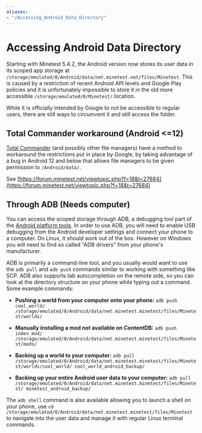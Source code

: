```yaml
---
aliases:
- "/Accessing_Android_Data_Directory"
---
```


# Accessing Android Data Directory
Starting with Minetest 5.4.2, the Android version now stores its user data in its scoped app storage at `/storage/emulated/0/Android/data/net.minetest.net/files/Minetest`. This is caused by a restriction of recent Android API levels and Google Play policies and it is unfortunately impossible to store it in the old more accessible `/storage/emulated/0/Minetest/` location.

While it is officially intended by Google to not be accessible to regular users, there are still ways to circumvent it and still access the folder.

Total Commander workaround (Android <=12)
-----------------------------------------

[Total Commander](https://play.google.com/store/apps/details?id=com.ghisler.android.TotalCommander&hl=en_GB&gl=US) (and possibly other file managers) have a method to workaround the restrictions put in place by Google, by taking advantage of a bug in Android 12 and below that allows file managers to be given permission to `/Android/data/`.

See [https://forum.minetest.net/viewtopic.php?f=18&t=27684](https://forum.minetest.net/viewtopic.php?f=18&t=27684)

Through ADB (Needs computer)
----------------------------

You can access the scoped storage through ADB, a debugging tool part of the [Android platform tools](https://developer.android.com/studio/releases/platform-tools). In order to use ADB, you will need to enable USB debugging from the Android developer settings and connect your phone to a computer. On Linux, it should work out of the box. However on Windows you will need to find so called "ADB drivers" from your phone's manufacturer.

ADB is primarily a command-line tool, and you usually would want to use the `adb pull` and `adb push` commands similar to working with something like SCP. ADB also supports tab autocompletion on the remote side, so you can look at the directory structure on your phone while typing out a command. Some example commands:

*   **Pushing a world from your computer onto your phone:** `adb push cool_world/ /storage/emulated/0/Android/data/net.minetest.minetest/files/Minetest/worlds/`

*   **Manually installing a mod not available on ContentDB:** `adb push indev_mod/ /storage/emulated/0/Android/data/net.minetest.minetest/files/Minetest/mods/`

*   **Backing up a world to your computer:** `adb pull /storage/emulated/0/Android/data/net.minetest.minetest/files/Minetest/worlds/cool_world/ cool_world_android_backup/`

*   **Backing up your entire Android user data to your computer:** `adb pull /storage/emulated/0/Android/data/net.minetest.minetest/files/Minetest/ minetest_android_backup/`

The `adb shell` command is also available allowing you to launch a shell on your phone, use `cd /storage/emulated/0/Android/data/net.minetest.minetest/files/Minetest` to navigate into the user data and manage it with regular Linux terminal commands.